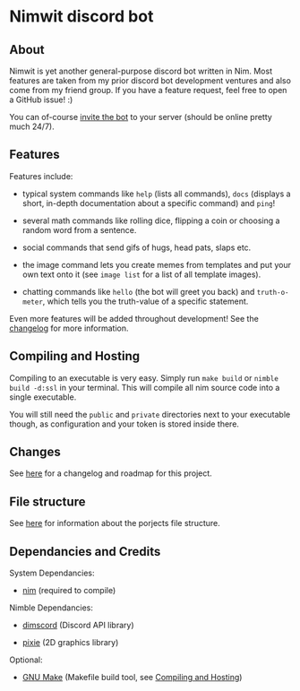 # Nimwit discord bot

## About

Nimwit is yet another general-purpose discord bot written in Nim. Most features are taken from my prior discord bot development ventures and also come from my friend group. If you have a feature request, feel free to open a GitHub issue! :)

You can of-course [invite the bot](https://discord.com/api/oauth2/authorize?client_id=1056828609265926145&permissions=277092625472&scope=bot) to your server (should be online pretty much 24/7).

## Features

Features include:

* typical system commands like `help` (lists all commands), `docs` (displays a short, in-depth documentation about a specific command) and `ping`!

* several math commands like rolling dice, flipping a coin or choosing a random word from a sentence.

* social commands that send gifs of hugs, head pats, slaps etc.

* the image command lets you create memes from templates and put your own text onto it (see `image list` for a list of all template images).

* chatting commands like `hello` (the bot will greet you back) and `truth-o-meter`, which tells you the truth-value of a specific statement.

Even more features will be added throughout development! See the [changelog](#Changes) for more information.

## Compiling and Hosting

Compiling to an executable is very easy. Simply run `make build` or `nimble build -d:ssl` in your terminal. This will compile all nim source code into a single executable.

You will still need the `public` and `private` directories next to your executable though, as configuration and your token is stored inside there.

## Changes

See [here](docs/Changes.md) for a changelog and roadmap for this project.

## File structure

See [here](docs/FileStructure.md) for information about the porjects file structure.

## Dependancies and Credits

System Dependancies:

- [nim](https://nim-lang.org/) (required to compile)

Nimble Dependancies:

* [dimscord](https://nimble.directory/pkg/dimscord) (Discord API library)

* [pixie](https://nimble.directory/pkg/pixie) (2D graphics library)

Optional:

- [GNU Make](https://www.gnu.org/software/make/) (Makefile build tool, see [Compiling and Hosting](#Compiling-and-Hosting))
